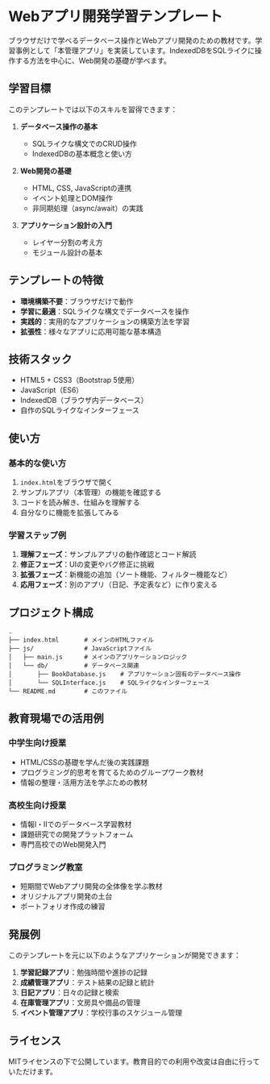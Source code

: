 # Webアプリ開発学習テンプレート

ブラウザだけで学べるデータベース操作とWebアプリ開発のための教材です。学習事例として「本管理アプリ」を実装しています。IndexedDBをSQLライクに操作する方法を中心に、Web開発の基礎が学べます。

## 学習目標

このテンプレートでは以下のスキルを習得できます：

1. **データベース操作の基本**
   - SQLライクな構文でのCRUD操作
   - IndexedDBの基本概念と使い方

2. **Web開発の基礎**
   - HTML, CSS, JavaScriptの連携
   - イベント処理とDOM操作
   - 非同期処理（async/await）の実践

3. **アプリケーション設計の入門**
   - レイヤー分割の考え方
   - モジュール設計の基本

## テンプレートの特徴

- **環境構築不要**：ブラウザだけで動作
- **学習に最適**：SQLライクな構文でデータベースを操作
- **実践的**：実用的なアプリケーションの構築方法を学習
- **拡張性**：様々なアプリに応用可能な基本構造

## 技術スタック

- HTML5 + CSS3（Bootstrap 5使用）
- JavaScript（ES6）
- IndexedDB（ブラウザ内データベース）
- 自作のSQLライクなインターフェース

## 使い方

### 基本的な使い方

1. `index.html`をブラウザで開く
2. サンプルアプリ（本管理）の機能を確認する
3. コードを読み解き、仕組みを理解する
4. 自分なりに機能を拡張してみる

### 学習ステップ例

1. **理解フェーズ**：サンプルアプリの動作確認とコード解読
2. **修正フェーズ**：UIの変更やバグ修正に挑戦
3. **拡張フェーズ**：新機能の追加（ソート機能、フィルター機能など）
4. **応用フェーズ**：別のアプリ（日記、予定表など）に作り変える

## プロジェクト構成

```
.
├── index.html       # メインのHTMLファイル
├── js/              # JavaScriptファイル
│   ├── main.js      # メインのアプリケーションロジック
│   └── db/          # データベース関連
│       ├── BookDatabase.js    # アプリケーション固有のデータベース操作
│       └── SQLInterface.js    # SQLライクなインターフェース
└── README.md        # このファイル
```

## 教育現場での活用例

### 中学生向け授業

- HTML/CSSの基礎を学んだ後の実践課題
- プログラミング的思考を育てるためのグループワーク教材
- 情報の整理・活用方法を学ぶための教材

### 高校生向け授業

- 情報Ⅰ・Ⅱでのデータベース学習教材
- 課題研究での開発プラットフォーム
- 専門高校でのWeb開発入門

### プログラミング教室

- 短期間でWebアプリ開発の全体像を学ぶ教材
- オリジナルアプリ開発の土台
- ポートフォリオ作成の練習

## 発展例

このテンプレートを元に以下のようなアプリケーションが開発できます：

1. **学習記録アプリ**：勉強時間や進捗の記録
2. **成績管理アプリ**：テスト結果の記録と統計
3. **日記アプリ**：日々の記録と検索
4. **在庫管理アプリ**：文房具や備品の管理
5. **イベント管理アプリ**：学校行事のスケジュール管理

## ライセンス

MITライセンスの下で公開しています。教育目的での利用や改変は自由に行っていただけます。
